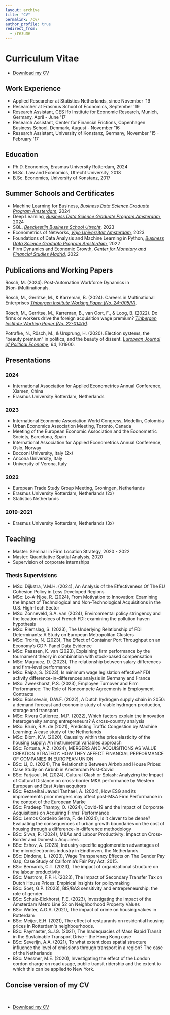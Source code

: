 ```yaml
---
layout: archive
title: "CV"
permalink: /cv/
author_profile: true
redirect_from:
  - /resume
---
```


# Curriculum Vitae
- [Download my CV](/files/Industry_CV_MR.pdf)


## Work Experience
- Applied Researcher at Statistics Netherlands, since November '19
- Researcher at Erasmus School of Economics, September '19 
- Research Assistant, CES Ifo Institute for Economic Research, Munich, Germany, April - June '17
- Research Assistant, Center for Financial Frictions, Copenhagen Business School, Denmark, August - November '16
- Research Assistant, University of Konstanz, Germany, November '15 - February '17


## Education
- Ph.D. Economics, Erasmus University Rotterdam, 2024
- M.Sc. Law and Economics, Utrecht University, 2018
- B.Sc. Economics, University of Konstanz, 2017


## Summer Schools and Certificates
- Machine Learning for Business, [*Business Data Science Graduate Program Amsterdam*](https://businessdatascience.nl/home), 2024
- Deep Learning, [*Business Data Science Graduate Program Amsterdam*](https://businessdatascience.nl/home), 2024
- SQL, [*Beeckestijn Business School Utrecht*](https://www.beeckestijn.org), 2023
- Econometrics of Networks, [*Vrije Universiteit Amsterdam*](https://vu.nl/), 2023
- Foundations of Data Analysis and Machine Learning in Python, [*Business Data Science Graduate Program Amsterdam*](https://businessdatascience.nl/home), 2022
- Firm Dynamics and Economic Growth, [*Center for Monetary and Financial Studies Madrid*](https://www.cemfi.es), 2022


## Publications and Working Papers
Rösch, M. (2024). Post-Automation Workforce Dynamics in (Non-)Multinationals. 

Rösch, M., Gerritse, M., & Karreman, B. (2024). Careers in Multinational Enterprises [*Tinbergen Institute Working Paper (No. 24-005/V)*](https://tinbergen.nl/discussion-paper/6309/24-005-v-careers-in-multinational-enterprises).

Rösch, M., Gerritse, M., Karreman, B., van Oort, F., & Loog, B. (2022). Do firms or workers drive the foreign acquisition wage premium? [*Tinbergen Institute Working Paper (No. 22-014/V)*](https://tinbergen.nl/discussion-paper/6135/22-014-v-do-firms-or-workers-drive-the-foreign-acquisition-wage-premium).

Potrafke, N., Rösch, M., & Ursprung, H. (2020). Election systems, the “beauty premium” in politics, and the beauty of dissent. [*European Journal of Political Economy*](https://www.sciencedirect.com/science/article/abs/pii/S0176268020300483), 64, 101900.


## Presentations

### 2024
- International Association for Applied Econometrics Annual Conference, Xiamen, China
- Erasmus University Rotterdam, Netherlands

### 2023
- International Economic Association World Congress, Medellín, Colombia
- Urban Economics Association Meeting, Toronto, Canada
- Meeting of the European Economic Association and the Econometric Society, Barcelona, Spain
- International Association for Applied Econometrics Annual Conference, Oslo, Norway
- Bocconi University, Italy (2x)
- Ancona University, Italy
- University of Verona, Italy

### 2022
- European Trade Study Group Meeting, Groningen, Netherlands
- Erasmus University Rotterdam, Netherlands (2x)
- Statistics Netherlands

### 2019-2021
- Erasmus University Rotterdam, Netherlands (3x)


## Teaching
- Master: Seminar in Firm Location Strategy, 2020 - 2022
- Master: Quantitative Spatial Analysis, 2020
- Supervision of corporate internships

### Thesis Supervisions
-	MSc:	Dijkstra, V.M.H. (2024),	An Analysis of the Effectiveness Of The EU Cohesion Policy in Less Developed Regions
-	MSc:	Lo-A-Njoe, R. (2024),	From Motivation to Innovation: Examining the Impact of Technological and Non-Technological Acquisitions in the U.S. High-Tech Sector
-	MSc:	Zonneveld, S.A. van (2024),	Environmental policy stringency and the location choices of French FDI: examining the pollution haven hypothesis
-	MSc:	Riemslag, S. (2023),	The Underlying Relationship of FDI Determinants: A Study on European Metropolitan Clusters
-	MSc:	Troiris, N. (2023),	The Effect of Container Port Throughput on an Economy’s GDP: Panel Data Evidence
-	MSc:	Paassen, K. van (2023),	Explaining firm performance by the tournament theory in combination with stock-based compensation
-	MSc:	Magnucz, D. (2023),	The relationship between salary differences and firm-level performance
-	MSc:	Raipa, S. (2023),	Is minimum wage legislation effective? FDI activity difference-in-differences analysis in Germany and France
-	MSc:	Zweekhorst, P.S. (2023),	Employee Turnover and Firm Performance: The Role of Noncompete Agreements in Employment Contracts
-	MSc:	Boissevain, D.W.F. (2022),	A Dutch hydrogen supply chain in 2050: a demand forecast and economic study of viable hydrogen production, storage and transport
-	MSc:	Rivera Gutierrez, M.P. (2022),	Which factors explain the innovation heterogeneity among entrepreneurs? A cross-country analysis
-	MSc:	Bruin, R.A. de (2021),	Predicting Traffic Congestion by Machine Learning: A case study of the Netherlands
-	MSc:	Blom, K.V. (2020),	Causality within the price elasticity of the housing supply: An instrumental variables approach
-	BSc:	Fortuna, A.Z. (2024),	MERGERS AND ACQUISITIONS AS VALUE CREATION STRATEGY: HOW THEY AFFECT FINANCIAL PERFORMANCE OF COMPANIES IN EUROPEAN UNION
-	BSc:	Li, C. (2024),	The Relationship Between Airbnb and House Prices: Case Study on Airbnb in Amsterdam Post-Covid
-	BSc:	Farjaoui, M. (2024),	Cultural Clash or Splash: Analyzing the Impact of Cultural Distance on cross-border M&A performance by Western European and East Asian acquirors
-	BSc:	Rezaeihai Javadi Tanhaei, A. (2024),	How ESG and its improvements prior mergers may affect post-M&A Firm Performance in the context of the European Marke
-	BSc:	Pradeep Thampy, O. (2024),	Covid-19 and the Impact of Corporate Acquisitions on Acquiring Firms’ Performance
-	BSc:	Lemos Cordeiro Serra, F. de (2024),	Is it clever to be dense? Evaluating the consequences of urban growth boundaries on the cost of housing through a difference-in-difference methodology
-	BSc:	Sivva, R. (2024),	M&As and Labour Productivity: Impact on Cross-Border and Domestic Acquirers
-	BSc:	Ezhov, A. (2023),	Industry-specific agglomeration advantages of the microelectronics industry in Eindhoven, the Netherlands.
-	BSc:	Dindone, L. (2023),	Wage Transparency Effects on The Gender Pay Gap; Case Study of California’s Fair Pay Act, 2015.
-	BSc:	Bernards, C.T. (2023),	The impact of organizational structure on the labour productivity
-	BSc:	Mestrom, F.P.H. (2023),	The Impact of Secondary Transfer Tax on Dutch House Prices: Empirical insights for policymaking
-	BSc:	Soet, G.P. (2023),	BIS/BAS sensitivity and entrepreneurship: the role of gender
-	BSc:	Schulz-Eickhorst, F.E. (2023),	Investigating the Impact of the Amsterdam Metro Line 52 on Neighborhood Property Values
-	BSc:	Winter, A.G.A. (2021),	The impact of crime on housing values in Rotterdam
-	BSc:	Meijer, E.H. (2021),	The effect of restaurants on residential housing prices in Rotterdam's neighbourhoods.
-	BSc:	Paymaster, S.J.G. (2021),	The Inadequacies of Mass Rapid Transit in the Sustainable Transport Drive – the Hong Kong case
-	BSc:	Severijn, A.A. (2021),	To what extent does spatial structure influence the level of emissions through transport in a region? The case of the Netherlands
-	BSc:	Messner, M.E. (2020),	Investigating the effect of the London cordon charge on road usage, public transit ridership and the extent to which this can be applied to New York.

## Concise version of my CV

<object data="{{ site.url }}{{ site.baseurl }}/files/Industry_CV_MR.pdf" width="100%" 
height="600" type="application/pdf"></object>
<br>
- [Download my CV](/files/Industry_CV_MR.pdf)

